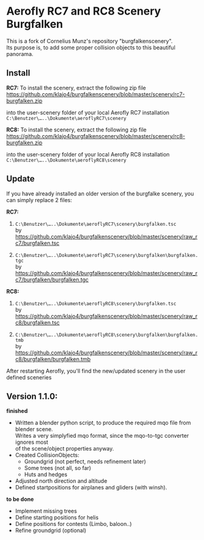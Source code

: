 # Aerofly RC7 and RC8 Scenery Burgfalken
This is a fork of Cornelius Munz's repository "burgfalkenscenery".  
Its purpose is, to add some proper collision objects to this beautiful panorama.



## Install
**RC7:**
To install the scenery, extract the following zip file   
https://github.com/klajo4/burgfalkenscenery/blob/master/scenery/rc7-burgfalken.zip  

into the user-scenery folder of your local Aerofly RC7 installation  
```C:\Benutzer\…..\Dokumente\aeroflyRC7\scenery``` 

**RC8:**
To install the scenery, extract the following zip file   
https://github.com/klajo4/burgfalkenscenery/blob/master/scenery/rc8-burgfalken.zip  

into the user-scenery folder of your local Aerofly RC8 installation  
```C:\Benutzer\…..\Dokumente\aeroflyRC8\scenery``` 


## Update
If you have already installed an older version of the burgfalke scenery, you can simply replace 2 files:  

**RC7:**
1.	```C:\Benutzer\…..\Dokumente\aeroflyRC7\scenery\burgfalken.tsc```  
	by https://github.com/klajo4/burgfalkenscenery/blob/master/scenery/raw_rc7/burgfalken.tsc  
	
2.  ```C:\Benutzer\…..\Dokumente\aeroflyRC7\scenery\burgfalken\burgfalken.tgc```   
	by https://github.com/klajo4/burgfalkenscenery/blob/master/scenery/raw_rc7/burgfalken/burgfalken.tgc  

**RC8:**
1.	```C:\Benutzer\…..\Dokumente\aeroflyRC8\scenery\burgfalken.tsc```  
	by https://github.com/klajo4/burgfalkenscenery/blob/master/scenery/raw_rc8/burgfalken.tsc  
	
2. 	```C:\Benutzer\…..\Dokumente\aeroflyRC8\scenery\burgfalken\burgfalken.tmb```   
	by https://github.com/klajo4/burgfalkenscenery/blob/master/scenery/raw_rc8/burgfalken/burgfalken.tmb  
	
	 
After restarting Aerofly, you'll find the new/updated scenery in the user defined sceneries  
  
  

## Version 1.1.0:

**finished**
- Written a blender python script, to produce the required mqo file from blender scene.  
  Writes a very simplyfied mqo format, since the mqo-to-tgc converter ignores most   
  of the scene/object properties anyway.
- Created CollisionObjects:
	- Groundgrid (not perfect, needs refinement later)
	- Some trees (not all, so far)
	- Huts and hedges
- Adjusted north direction and altitude 
- Defined startpositions for airplanes and gliders (with winsh).

**to be done**
- Implement missing trees 
- Define starting positions for helis
- Define positions for contests (Limbo, baloon..)
- Refine groundgrid (optional)

